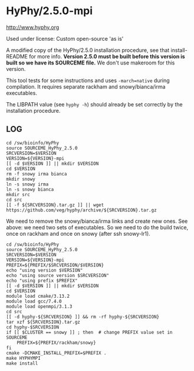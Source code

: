 HyPhy/2.5.0-mpi
===============

<http://www.hyphy.org>

Used under license:
Custom open-source 'as is'

A modified copy of the HyPhy/2.5.0 installation procedure, see that install-README for more info.
**Version 2.5.0 must be built before this version is built so we have its SOURCEME file.**  We
don't use makeroom for this version.

This tool tests for some instructions and uses `-march=native` during
compilation.  It requires separate rackham and snowy/bianca/irma executables.

The LIBPATH value (see `hyphy -h`) should already be set correctly by the
installation procedure.

LOG
---

    cd /sw/bioinfo/HyPhy
    source SOURCEME_HyPhy_2.5.0 
    SRCVERSION=$VERSION
    VERSION=${VERSION}-mpi
    [[ -d $VERSION ]] || mkdir $VERSION
    cd $VERSION
    rm -f snowy irma bianca
    mkdir snowy
    ln -s snowy irma
    ln -s snowy bianca
    mkdir src
    cd src
    [[ -f ${SRCVERSION}.tar.gz ]] || wget https://github.com/veg/hyphy/archive/${SRCVERSION}.tar.gz

We need to remove the snowy/bianca/irma links and create new ones.  See above: we need two sets of executables.  So we need to do the build twice, once on rackham and once on snowy (after ssh snowy-lr1).

    cd /sw/bioinfo/HyPhy
    source SOURCEME_HyPhy_2.5.0 
    SRCVERSION=$VERSION
    VERSION=${VERSION}-mpi
    PREFIX=${PREFIX/$SRCVERSION/$VERSION}
    echo "using version $VERSION"
    echo "using source version $SRCVERSION"
    echo "using prefix $PREFIX"
    [[ -d $VERSION ]] || mkdir $VERSION
    cd $VERSION
    module load cmake/3.13.2
    module load gcc/7.4.0
    module load openmpi/3.1.3
    cd src
    [[ -d hyphy-${SRCVERSION} ]] && rm -rf hyphy-${SRCVERSION}
    tar xzf ${SRCVERSION}.tar.gz
    cd hyphy-$SRCVERSION
    if [[ $CLUSTER == snowy ]] ; then  # change PREFIX value set in SOURCEME
        PREFIX=${PREFIX/rackham/snowy}
    fi
    cmake -DCMAKE_INSTALL_PREFIX=$PREFIX .
    make HYPHYMPI
    make install

